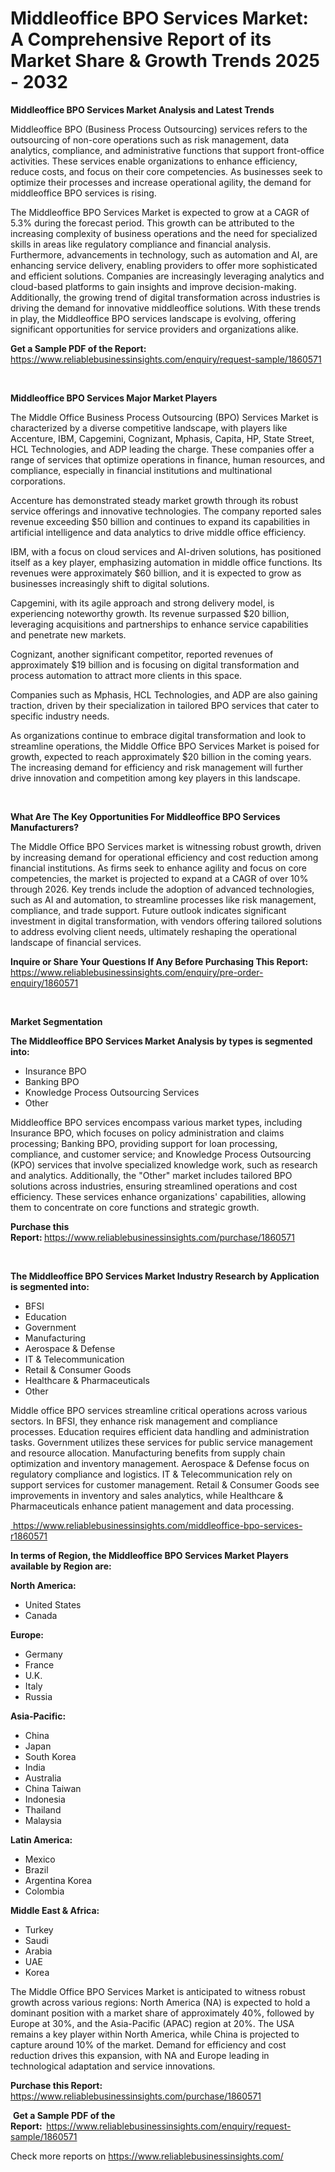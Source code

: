 <p><h1>Middleoffice BPO Services Market: A Comprehensive Report of its Market Share & Growth Trends 2025 - 2032</h1></p><p><strong>Middleoffice BPO Services Market Analysis and Latest Trends</strong></p>
<p><p>Middleoffice BPO (Business Process Outsourcing) services refers to the outsourcing of non-core operations such as risk management, data analytics, compliance, and administrative functions that support front-office activities. These services enable organizations to enhance efficiency, reduce costs, and focus on their core competencies. As businesses seek to optimize their processes and increase operational agility, the demand for middleoffice BPO services is rising.</p><p>The Middleoffice BPO Services Market is expected to grow at a CAGR of 5.3% during the forecast period. This growth can be attributed to the increasing complexity of business operations and the need for specialized skills in areas like regulatory compliance and financial analysis. Furthermore, advancements in technology, such as automation and AI, are enhancing service delivery, enabling providers to offer more sophisticated and efficient solutions. Companies are increasingly leveraging analytics and cloud-based platforms to gain insights and improve decision-making. Additionally, the growing trend of digital transformation across industries is driving the demand for innovative middleoffice solutions. With these trends in play, the Middleoffice BPO services landscape is evolving, offering significant opportunities for service providers and organizations alike.</p></p>
<p><strong>Get a Sample PDF of the Report:&nbsp;</strong> <a href="https://www.reliablebusinessinsights.com/enquiry/request-sample/1860571?utm_campaign=3326&utm_medium=2&utm_source=Github&utm_content=ia&utm_term=09032025&utm_id=middleoffice-bpo-services">https://www.reliablebusinessinsights.com/enquiry/request-sample/1860571</a></p>
<p>&nbsp;</p>
<p><strong>Middleoffice BPO Services Major Market Players</strong></p>
<p><p>The Middle Office Business Process Outsourcing (BPO) Services Market is characterized by a diverse competitive landscape, with players like Accenture, IBM, Capgemini, Cognizant, Mphasis, Capita, HP, State Street, HCL Technologies, and ADP leading the charge. These companies offer a range of services that optimize operations in finance, human resources, and compliance, especially in financial institutions and multinational corporations.</p><p>Accenture has demonstrated steady market growth through its robust service offerings and innovative technologies. The company reported sales revenue exceeding $50 billion and continues to expand its capabilities in artificial intelligence and data analytics to drive middle office efficiency.</p><p>IBM, with a focus on cloud services and AI-driven solutions, has positioned itself as a key player, emphasizing automation in middle office functions. Its revenues were approximately $60 billion, and it is expected to grow as businesses increasingly shift to digital solutions.</p><p>Capgemini, with its agile approach and strong delivery model, is experiencing noteworthy growth. Its revenue surpassed $20 billion, leveraging acquisitions and partnerships to enhance service capabilities and penetrate new markets.</p><p>Cognizant, another significant competitor, reported revenues of approximately $19 billion and is focusing on digital transformation and process automation to attract more clients in this space.</p><p>Companies such as Mphasis, HCL Technologies, and ADP are also gaining traction, driven by their specialization in tailored BPO services that cater to specific industry needs.</p><p>As organizations continue to embrace digital transformation and look to streamline operations, the Middle Office BPO Services Market is poised for growth, expected to reach approximately $20 billion in the coming years. The increasing demand for efficiency and risk management will further drive innovation and competition among key players in this landscape.</p></p>
<p>&nbsp;</p>
<p><strong>What Are The Key Opportunities For Middleoffice BPO Services Manufacturers?</strong></p>
<p><p>The Middle Office BPO Services market is witnessing robust growth, driven by increasing demand for operational efficiency and cost reduction among financial institutions. As firms seek to enhance agility and focus on core competencies, the market is projected to expand at a CAGR of over 10% through 2026. Key trends include the adoption of advanced technologies, such as AI and automation, to streamline processes like risk management, compliance, and trade support. Future outlook indicates significant investment in digital transformation, with vendors offering tailored solutions to address evolving client needs, ultimately reshaping the operational landscape of financial services.</p></p>
<p><strong>Inquire or Share Your Questions If Any Before Purchasing This Report:</strong> <a href="https://www.reliablebusinessinsights.com/enquiry/pre-order-enquiry/1860571?utm_campaign=3326&utm_medium=2&utm_source=Github&utm_content=ia&utm_term=09032025&utm_id=middleoffice-bpo-services">https://www.reliablebusinessinsights.com/enquiry/pre-order-enquiry/1860571</a></p>
<p>&nbsp;</p>
<p><strong>Market Segmentation</strong></p>
<p><strong>The Middleoffice BPO Services Market Analysis by types is segmented into:</strong></p>
<p><ul><li>Insurance BPO</li><li>Banking BPO</li><li>Knowledge Process Outsourcing Services</li><li>Other</li></ul></p>
<p><p>Middleoffice BPO services encompass various market types, including Insurance BPO, which focuses on policy administration and claims processing; Banking BPO, providing support for loan processing, compliance, and customer service; and Knowledge Process Outsourcing (KPO) services that involve specialized knowledge work, such as research and analytics. Additionally, the "Other" market includes tailored BPO solutions across industries, ensuring streamlined operations and cost efficiency. These services enhance organizations' capabilities, allowing them to concentrate on core functions and strategic growth.</p></p>
<p><strong>Purchase this Report:&nbsp;</strong><a href="https://www.reliablebusinessinsights.com/purchase/1860571?utm_campaign=3326&utm_medium=2&utm_source=Github&utm_content=ia&utm_term=09032025&utm_id=middleoffice-bpo-services">https://www.reliablebusinessinsights.com/purchase/1860571</a></p>
<p>&nbsp;</p>
<p><strong>The Middleoffice BPO Services Market Industry Research by Application is segmented into:</strong></p>
<p><ul><li>BFSI</li><li>Education</li><li>Government</li><li>Manufacturing</li><li>Aerospace & Defense</li><li>IT & Telecommunication</li><li>Retail & Consumer Goods</li><li>Healthcare & Pharmaceuticals</li><li>Other</li></ul></p>
<p><p>Middle office BPO services streamline critical operations across various sectors. In BFSI, they enhance risk management and compliance processes. Education requires efficient data handling and administration tasks. Government utilizes these services for public service management and resource allocation. Manufacturing benefits from supply chain optimization and inventory management. Aerospace & Defense focus on regulatory compliance and logistics. IT & Telecommunication rely on support services for customer management. Retail & Consumer Goods see improvements in inventory and sales analytics, while Healthcare & Pharmaceuticals enhance patient management and data processing.</p></p>
<p><a href="https://www.reliablebusinessinsights.com/middleoffice-bpo-services-r1860571?utm_campaign=3326&utm_medium=2&utm_source=Github&utm_content=ia&utm_term=09032025&utm_id=middleoffice-bpo-services">&nbsp;https://www.reliablebusinessinsights.com/middleoffice-bpo-services-r1860571</a></p>
<p><strong>In terms of Region, the Middleoffice BPO Services Market Players available by Region are:</strong></p>
<p>
    <p> <strong> North America: </strong>
        <ul>
            <li>United States</li>
            <li>Canada</li>
        </ul>
        </p> 
    <p> <strong> Europe: </strong>
        <ul>
            <li>Germany</li>
            <li>France</li>
            <li>U.K.</li>
            <li>Italy</li>
            <li>Russia</li>
        </ul>
        </p> 
    <p> <strong> Asia-Pacific: </strong>
        <ul>
            <li>China</li>
            <li>Japan</li>
            <li>South Korea</li>
            <li>India</li>
            <li>Australia</li>
            <li>China Taiwan</li>
            <li>Indonesia</li>
            <li>Thailand</li>
            <li>Malaysia</li>
        </ul>
        </p> 
    <p> <strong> Latin America: </strong>
        <ul>
            <li>Mexico</li>
            <li>Brazil</li>
            <li>Argentina Korea</li>
            <li>Colombia</li>
        </ul>
        </p> 
    <p> <strong> Middle East & Africa: </strong>
        <ul>
            <li>Turkey</li>
            <li>Saudi</li>
            <li>Arabia</li>
            <li>UAE</li>
            <li>Korea</li>
        </ul>
    </p>
    </p>
<p><p>The Middle Office BPO Services Market is anticipated to witness robust growth across various regions: North America (NA) is expected to hold a dominant position with a market share of approximately 40%, followed by Europe at 30%, and the Asia-Pacific (APAC) region at 20%. The USA remains a key player within North America, while China is projected to capture around 10% of the market. Demand for efficiency and cost reduction drives this expansion, with NA and Europe leading in technological adaptation and service innovations.</p></p>
<p><strong>Purchase this Report: </strong><a href="https://www.reliablebusinessinsights.com/purchase/1860571?utm_campaign=3326&utm_medium=2&utm_source=Github&utm_content=ia&utm_term=09032025&utm_id=middleoffice-bpo-services">https://www.reliablebusinessinsights.com/purchase/1860571</a></p>
<p>&nbsp;<strong>Get a Sample PDF of the Report:&nbsp;&nbsp;</strong><a href="https://www.reliablebusinessinsights.com/enquiry/request-sample/1860571?utm_campaign=3326&utm_medium=2&utm_source=Github&utm_content=ia&utm_term=09032025&utm_id=middleoffice-bpo-services">https://www.reliablebusinessinsights.com/enquiry/request-sample/1860571</a></p>
<p><strong></strong></p>
<p>Check more reports on <a href="https://www.reliablebusinessinsights.com/?utm_campaign=3326&utm_medium=2&utm_source=Github&utm_content=ia&utm_term=09032025&utm_id=middleoffice-bpo-services">https://www.reliablebusinessinsights.com/</a></p>